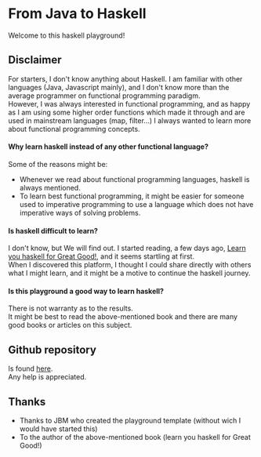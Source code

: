 # From Java to Haskell

Welcome to this haskell playground!

## Disclaimer
For starters, I don't know anything about Haskell. I am familiar with other languages (Java, Javascript mainly),
and I don't know more than the average programmer on functional programming paradigm. <br/>
However, I was always interested in functional programming, and as happy as I am using some higher order functions which made it through and are used in mainstream languages (map, filter...)
I always wanted to learn more about functional programming concepts. <br/>

#### Why learn haskell instead of any other functional language?

Some of the reasons might be:

* Whenever we read about functional programming languages, haskell is always mentioned.
* To learn best functional programming, it might be easier for someone used
to imperative programming to use a language which does not have imperative ways of solving problems.
   

#### Is haskell difficult to learn?
I don't know, but We will find out. I started reading, a few days ago, [Learn you haskell for Great Good!](http://learnyouahaskell.com), and it seems startling at first.<br/>
When I discovered this platform, I thought I could share directly with others what I might learn, and it might be a motive to continue the haskell journey.

#### Is this playground a good way to learn haskell?   
There is not warranty as to the results.<br/>
It might be best to read the above-mentioned book and there are many good books or articles on this subject.

## Github repository
Is found [here](https://github.com/Adel/playground-WH1EdsPZ.git).<br/>
Any help is appreciated. 

## Thanks
* Thanks to JBM who created the playground template (without wich I would have started this)
* To the author of the above-mentioned book (learn you haskell for Great Good!)